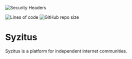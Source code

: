 ![Security Headers](https://img.shields.io/security-headers?url=https%3A%2F%2Fsyzitus.com)

![Lines of code](https://img.shields.io/tokei/lines/github/thecodeforge/syzitus) ![GitHub repo size](https://img.shields.io/github/repo-size/thecodeforge/syzitus)

# Syzitus

Syzitus is a platform for independent internet communities.

